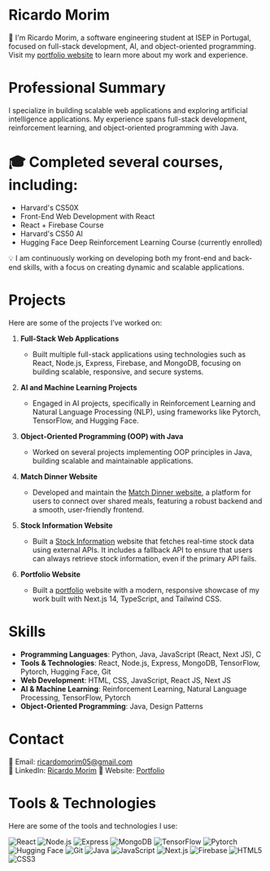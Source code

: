 # Ricardo Morim
👋 I'm Ricardo Morim, a software engineering student at ISEP in Portugal, focused on full-stack development, AI, and object-oriented programming. Visit my [portfolio website](https://ricardoportfolio.vercel.app) to learn more about my work and experience.

# Professional Summary
I specialize in building scalable web applications and exploring artificial intelligence applications. My experience spans full-stack development, reinforcement learning, and object-oriented programming with Java.

# 🎓 Completed several courses, including:

- Harvard's CS50X
- Front-End Web Development with React
- React + Firebase Course
- Harvard's CS50 AI
- Hugging Face Deep Reinforcement Learning Course (currently enrolled)

💡 I am continuously working on developing both my front-end and back-end skills, with a focus on creating dynamic and scalable applications.

# Projects
Here are some of the projects I’ve worked on:

1. **Full-Stack Web Applications**  
   - Built multiple full-stack applications using technologies such as React, Node.js, Express, Firebase, and MongoDB, focusing on building scalable, responsive, and secure systems.

2. **AI and Machine Learning Projects**  
   - Engaged in AI projects, specifically in Reinforcement Learning and Natural Language Processing (NLP), using frameworks like Pytorch, TensorFlow, and Hugging Face.

3. **Object-Oriented Programming (OOP) with Java**  
   - Worked on several projects implementing OOP principles in Java, building scalable and maintainable applications.

4. **Match Dinner Website**  
   - Developed and maintain the [Match Dinner website](https://matchdinnermondays.pt), a platform for users to connect over shared meals, featuring a robust backend and a smooth, user-friendly frontend.

5. **Stock Information Website**  
   - Built a [Stock Information](https://stockinformation.vercel.app/stocks) website that fetches real-time stock data using external APIs. It includes a fallback API to ensure that users can always retrieve stock information, even if the primary API fails.
  
6. **Portfolio Website**
   - Built a [portfolio](ricardoportfolio.vercel.app) website with a modern, responsive showcase of my work built with Next.js 14, TypeScript, and Tailwind CSS.

# Skills
- **Programming Languages**: Python, Java, JavaScript (React, Next JS), C
- **Tools & Technologies**: React, Node.js, Express, MongoDB, TensorFlow, Pytorch, Hugging Face, Git
- **Web Development**: HTML, CSS, JavaScript, React JS, Next JS
- **AI & Machine Learning**: Reinforcement Learning, Natural Language Processing, TensorFlow, Pytorch
- **Object-Oriented Programming**: Java, Design Patterns

# Contact
📧 Email: ricardomorim05@gmail.com  
💼 LinkedIn: [Ricardo Morim](https://www.linkedin.com/in/ricardo-morim-208368251/)
👀 Website: [Portfolio](https://ricardoportfolio.vercel.app)

# Tools & Technologies
Here are some of the tools and technologies I use:

![React](https://img.shields.io/badge/React-61DAFB?logo=react&logoColor=black) ![Node.js](https://img.shields.io/badge/Node.js-339933?logo=node.js&logoColor=white) ![Express](https://img.shields.io/badge/Express-000000?logo=express&logoColor=white) ![MongoDB](https://img.shields.io/badge/MongoDB-47A248?logo=mongodb&logoColor=white) ![TensorFlow](https://img.shields.io/badge/TensorFlow-FF6F00?logo=tensorflow&logoColor=white) ![Pytorch](https://img.shields.io/badge/PyTorch-EE4C2C?logo=pytorch&logoColor=white) ![Hugging Face](https://img.shields.io/badge/Hugging_Face-FF8C00?logo=huggingface&logoColor=white) ![Git](https://img.shields.io/badge/Git-F05032?logo=git&logoColor=white) ![Java](https://img.shields.io/badge/Java-007396?logo=java&logoColor=white) ![JavaScript](https://img.shields.io/badge/JavaScript-F7DF1E?logo=javascript&logoColor=black) ![Next.js](https://img.shields.io/badge/Next.js-000000?logo=next.js&logoColor=white) ![Firebase](https://img.shields.io/badge/Firebase-FFCA28?logo=firebase&logoColor=black) ![HTML5](https://img.shields.io/badge/HTML5-E34F26?logo=html5&logoColor=white) ![CSS3](https://img.shields.io/badge/CSS3-1572B6?logo=css3&logoColor=white)

<!---
RicardoMorim/RicardoMorim is a ✨ special ✨ repository because its `README.md` (this file) appears on your GitHub profile.
You can click the Preview link to take a look at your changes.
--->
